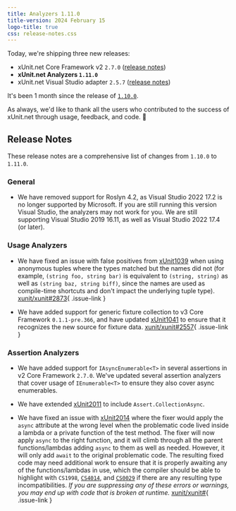 ```yaml
---
title: Analyzers 1.11.0
title-version: 2024 February 15
logo-title: true
css: release-notes.css
---
```


Today, we're shipping three new releases:

* xUnit.net Core Framework v2 `2.7.0` ([release notes](/releases/v2/2.7.0))
* **xUnit.net Analyzers `1.11.0`**
* xUnit.net Visual Studio adapter `2.5.7` ([release notes](/releases/visualstudio/2.5.7))

It's been 1 month since the release of [`1.10.0`](1.10.0).

As always, we'd like to thank all the users who contributed to the success of xUnit.net through usage, feedback, and code. 🎉

## Release Notes

These release notes are a comprehensive list of changes from `1.10.0` to `1.11.0`.

### General

* We have removed support for Roslyn 4.2, as Visual Studio 2022 17.2 is no longer supported by Microsoft. If you are still running this version Visual Studio, the analyzers may not work for you. We are still supporting Visual Studio 2019 16.11, as well as Visual Studio 2022 17.4 (or later).

### Usage Analyzers

* We have fixed an issue with false positives from [xUnit1039](/xunit.analyzers/rules/xUnit1039) when using anonymous tuples where the types matched but the names did not (for example, `(string foo, string bar)` is equivalent to `(string, string)` as well as `(string baz, string biff)`, since the names are used as compile-time shortcuts and don't impact the underlying tuple type). [xunit/xunit#2873](https://github.com/xunit/xunit/issues/2873){ .issue-link }

* We have added support for generic fixture collection to v3 Core Framework `0.1.1-pre.366`, and have updated [xUnit1041](/xunit.analyzers/rules/xUnit1041) to ensure that it recognizes the new source for fixture data. [xunit/xunit#2557](https://github.com/xunit/xunit/issues/2557){ .issue-link }

### Assertion Analyzers

* We have added support for `IAsyncEnumerable<T>` in several assertions in v2 Core Framework `2.7.0`. We've updated several assertion analyzers that cover usage of `IEnumerable<T>` to ensure they also cover async enumerables.

* We have extended [xUnit2011](/xunit.analyzers/rules/xUnit2011) to include `Assert.CollectionAsync`.

* We have fixed an issue with [xUnit2014](/xunit.analyzers/rules/xUnit2014) where the fixer would apply the `async` attribute at the wrong level when the problematic code lived inside a lambda or a private function of the test method. The fixer will now apply `async` to the right function, and it will climb through all the parent functions/lambdas adding `async` to them as well as needed. However, it will only add `await` to the original problematic code. The resulting fixed code may need additional work to ensure that it is properly awaiting any of the functions/lambdas in use, which the compiler should be able to highlight with `CS1998`, [`CS4014`](https://learn.microsoft.com/dotnet/csharp/language-reference/compiler-messages/cs4014), and [`CS0029`](https://learn.microsoft.com/dotnet/csharp/language-reference/compiler-messages/cs0029) if there are any resulting type incompatibilities. <em>If you are suppressing any of these errors or warnings, you may end up with code that is broken at runtime.</em> [xunit/xunit#](https://github.com/xunit/xunit/issues/){ .issue-link }
